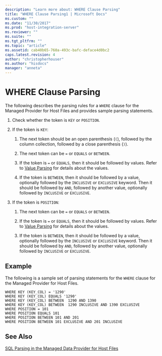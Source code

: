 ```yaml
---
description: "Learn more about: WHERE Clause Parsing"
title: "WHERE Clause Parsing1 | Microsoft Docs"
ms.custom: ""
ms.date: "11/30/2017"
ms.prod: "host-integration-server"
ms.reviewer: ""
ms.suite: ""
ms.tgt_pltfrm: ""
ms.topic: "article"
ms.assetid: cab40b65-760a-493c-bafc-deface4d0bc2
caps.latest.revision: 4
author: "christopherhouser"
ms.author: "hisdocs"
manager: "anneta"
---
```

# WHERE Clause Parsing
The following describes the parsing rules for a `WHERE` clause for the Managed Provider for Host Files and provides sample parsing statements.  
  
1.  Check whether the token is `KEY` or `POSITION`.  
  
2.  If the token is `KEY`:  
  
    1.  The next token should be an open parenthesis (`(`), followed by the column collection, followed by a close parenthesis (`)`).  
  
    2.  The next token can be `=` or `EQUALS` or `BETWEEN`.  
  
    3.  If the token is `=` or `EQUALS`, then it should be followed by values. Refer to [Value Parsing](../core/value-parsing1.md) for details about the values.  
  
    4.  If the token is `BETWEEN`, then it should be followed by a value, optionally followed by the `INCLUSIVE` or `EXCLUSIVE` keyword. Then it should be followed by `AND`, followed by another value, optionally followed by `INCLUSIVE` or `EXCLUSIVE`.  
  
3.  If the token is `POSITION`:  
  
    1.  The next token can be `=` or `EQUALS` or `BETWEEN`.  
  
    2.  If the token is `=` or `EQUALS`, then it should be followed by values. Refer to [Value Parsing](../core/value-parsing1.md) for details about the values.  
  
    3.  If the token is `BETWEEN`, then it should be followed by a value, optionally followed by the `INCLUSIVE` or `EXCLUSIVE` keyword. Then it should be followed by `AND`, followed by another value, optionally followed by `INCLUSIVE` or `EXCLUSIVE`.  
  
## Example  
 The following is a sample set of parsing statements for the `WHERE` clause for the Managed Provider for Host Files.  
  
```  
WHERE KEY (KEY_COL) = '1290'  
WHERE KEY (KEY_COL) EQUALS '1290'  
WHERE KEY (KEY_COL) BETWEEN  1290 AND 1390  
WHERE KEY (KEY_COL) BETWEEN  1290 INCLUSIVE AND 1390 EXCLUSIVE  
WHERE POSITION = 101  
WHERE POSITION EQUALS 101  
WHERE POSITION BETWEEN 101 AND 201  
WHERE POSITION BETWEEN 101 EXCLUSIVE AND 201 INCLUSIVE  
```  
  
## See Also  
 [SQL Parsing in the Managed Data Provider for Host Files](../core/sql-parsing-in-the-managed-data-provider-for-host-files2.md)
